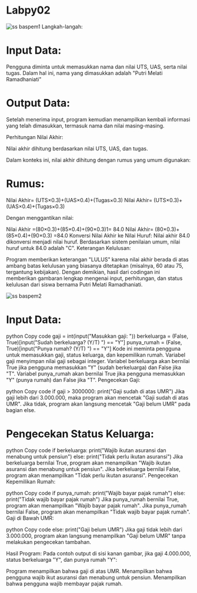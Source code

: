 # Labpy02

![ss baspem1](https://github.com/user-attachments/assets/5654fc6a-597e-4282-854e-ee0b6938eb36)
Langkah-langah:

# Input Data:

Pengguna diminta untuk memasukkan nama dan nilai UTS, UAS, serta nilai tugas. Dalam hal ini, nama yang dimasukkan adalah "Putri Melati Ramadhaniati"

# Output Data:

Setelah menerima input, program kemudian menampilkan kembali informasi yang telah dimasukkan, termasuk nama dan nilai masing-masing.

Perhitungan Nilai Akhir:

Nilai akhir dihitung berdasarkan nilai UTS, UAS, dan tugas.

Dalam konteks ini, nilai akhir dihitung dengan rumus yang umum digunakan:

# Rumus:

Nilai Akhir= (UTS×0.3)+(UAS×0.4)+(Tugas×0.3) Nilai Akhir= (UTS×0.3)+(UAS×0.4)+(Tugas×0.3)

Dengan menggantikan nilai:

Nilai Akhir =(80×0.3)+(85×0.4)+(90×0.3)1= 84.0 Nilai Akhir= (80×0.3)+(85×0.4)+(90×0.3) =84.0 Konversi Nilai Akhir ke Nilai Huruf: Nilai akhir 84.0 dikonversi menjadi nilai huruf. Berdasarkan sistem penilaian umum, nilai huruf untuk 84.0 adalah "C". Keterangan Kelulusan:

Program memberikan keterangan "LULUS" karena nilai akhir berada di atas ambang batas kelulusan yang biasanya ditetapkan (misalnya, 60 atau 75, tergantung kebijakan). Dengan demikian, hasil dari codingan ini memberikan gambaran lengkap mengenai input, perhitungan, dan status kelulusan dari siswa bernama Putri Melati Ramadhaniati.

![ss baspem2](https://github.com/user-attachments/assets/350fe03c-4b34-4c15-adde-1eef9368382d)

# Input Data:

python Copy code gaji = int(input("Masukkan gaji: ")) berkeluarga = (False, True)[input("Sudah berkeluarga? (Y/T) ") == "Y"] punya_rumah = (False, True)[input("Punya rumah? (Y/T) ") == "Y"] Kode ini meminta pengguna untuk memasukkan gaji, status keluarga, dan kepemilikan rumah. Variabel gaji menyimpan nilai gaji sebagai integer. Variabel berkeluarga akan bernilai True jika pengguna memasukkan "Y" (sudah berkeluarga) dan False jika "T". Variabel punya_rumah akan bernilai True jika pengguna memasukkan "Y" (punya rumah) dan False jika "T". Pengecekan Gaji:

python Copy code if gaji > 3000000: print("Gaji sudah di atas UMR") Jika gaji lebih dari 3.000.000, maka program akan mencetak "Gaji sudah di atas UMR". Jika tidak, program akan langsung mencetak "Gaji belum UMR" pada bagian else.

# Pengecekan Status Keluarga:

python Copy code if berkeluarga: print("Wajib ikutan asuransi dan menabung untuk pensiun") else: print("Tidak perlu ikutan asuransi") Jika berkeluarga bernilai True, program akan menampilkan "Wajib ikutan asuransi dan menabung untuk pensiun". Jika berkeluarga bernilai False, program akan menampilkan "Tidak perlu ikutan asuransi". Pengecekan Kepemilikan Rumah:

python Copy code if punya_rumah: print("Wajib bayar pajak rumah") else: print("Tidak wajib bayar pajak rumah") Jika punya_rumah bernilai True, program akan menampilkan "Wajib bayar pajak rumah". Jika punya_rumah bernilai False, program akan menampilkan "Tidak wajib bayar pajak rumah". Gaji di Bawah UMR:

python Copy code else: print("Gaji belum UMR") Jika gaji tidak lebih dari 3.000.000, program akan langsung menampilkan "Gaji belum UMR" tanpa melakukan pengecekan tambahan.

Hasil Program: Pada contoh output di sisi kanan gambar, jika gaji 4.000.000, status berkeluarga "Y", dan punya rumah "Y":

Program menampilkan bahwa gaji di atas UMR. Menampilkan bahwa pengguna wajib ikut asuransi dan menabung untuk pensiun. Menampilkan bahwa pengguna wajib membayar pajak rumah.




